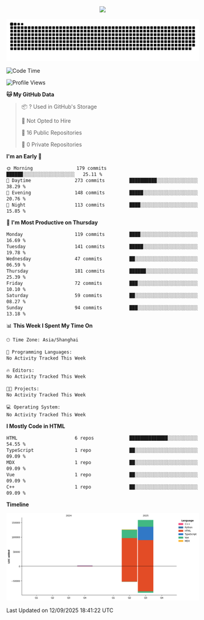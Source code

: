 <div id="header" align="center">
  <img src="https://media.giphy.com/media/du3J3cXyzhj75IOgvA/giphy.gif" width="120"/>
</div>



![](https://raw.githubusercontent.com/iocion/iocion/refs/heads/output/github-contribution-grid-snake.svg)


<!--START_SECTION:waka-->
![Code Time](http://img.shields.io/badge/Code%20Time-6%20hrs%2045%20mins-blue)

![Profile Views](http://img.shields.io/badge/Profile%20Views-0-blue)

**🐱 My GitHub Data** 

> 📦 ? Used in GitHub's Storage 
 > 
> 🚫 Not Opted to Hire
 > 
> 📜 16 Public Repositories 
 > 
> 🔑 0 Private Repositories 
 > 
**I'm an Early 🐤** 

```text
🌞 Morning                179 commits         ██████░░░░░░░░░░░░░░░░░░░   25.11 % 
🌆 Daytime                273 commits         ██████████░░░░░░░░░░░░░░░   38.29 % 
🌃 Evening                148 commits         █████░░░░░░░░░░░░░░░░░░░░   20.76 % 
🌙 Night                  113 commits         ████░░░░░░░░░░░░░░░░░░░░░   15.85 % 
```
📅 **I'm Most Productive on Thursday** 

```text
Monday                   119 commits         ████░░░░░░░░░░░░░░░░░░░░░   16.69 % 
Tuesday                  141 commits         █████░░░░░░░░░░░░░░░░░░░░   19.78 % 
Wednesday                47 commits          ██░░░░░░░░░░░░░░░░░░░░░░░   06.59 % 
Thursday                 181 commits         ██████░░░░░░░░░░░░░░░░░░░   25.39 % 
Friday                   72 commits          ███░░░░░░░░░░░░░░░░░░░░░░   10.10 % 
Saturday                 59 commits          ██░░░░░░░░░░░░░░░░░░░░░░░   08.27 % 
Sunday                   94 commits          ███░░░░░░░░░░░░░░░░░░░░░░   13.18 % 
```


📊 **This Week I Spent My Time On** 

```text
🕑︎ Time Zone: Asia/Shanghai

💬 Programming Languages: 
No Activity Tracked This Week

🔥 Editors: 
No Activity Tracked This Week

🐱‍💻 Projects: 
No Activity Tracked This Week

💻 Operating System: 
No Activity Tracked This Week
```

**I Mostly Code in HTML** 

```text
HTML                     6 repos             ██████████████░░░░░░░░░░░   54.55 % 
TypeScript               1 repo              ██░░░░░░░░░░░░░░░░░░░░░░░   09.09 % 
MDX                      1 repo              ██░░░░░░░░░░░░░░░░░░░░░░░   09.09 % 
Vue                      1 repo              ██░░░░░░░░░░░░░░░░░░░░░░░   09.09 % 
C++                      1 repo              ██░░░░░░░░░░░░░░░░░░░░░░░   09.09 % 
```



**Timeline**

![Lines of Code chart](https://raw.githubusercontent.com/iocion/iocion/main/assets/bar_graph.png)


 Last Updated on 12/09/2025 18:41:22 UTC
<!--END_SECTION:waka-->

